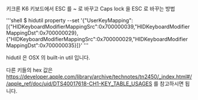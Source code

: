 키크론 K6 키보드에서 ESC 를 ~ 로 바꾸고 Caps lock 을 ESC 로 바꾸는 방법

'''shell
$ hidutil property --set '{"UserKeyMapping":[{"HIDKeyboardModifierMappingSrc":0x700000039,"HIDKeyboardModifierMappingDst":0x700000029},{"HIDKeyboardModifierMappingSrc":0x700000029,"HIDKeyboardModifierMappingDst":0x700000035}]}'
'''

hidutil 은 OSX 의 built-in util 입니다.

다른 키들의 hex 값은 https://developer.apple.com/library/archive/technotes/tn2450/_index.html#//apple_ref/doc/uid/DTS40017618-CH1-KEY_TABLE_USAGES 를 참고하시면 됩니다.

